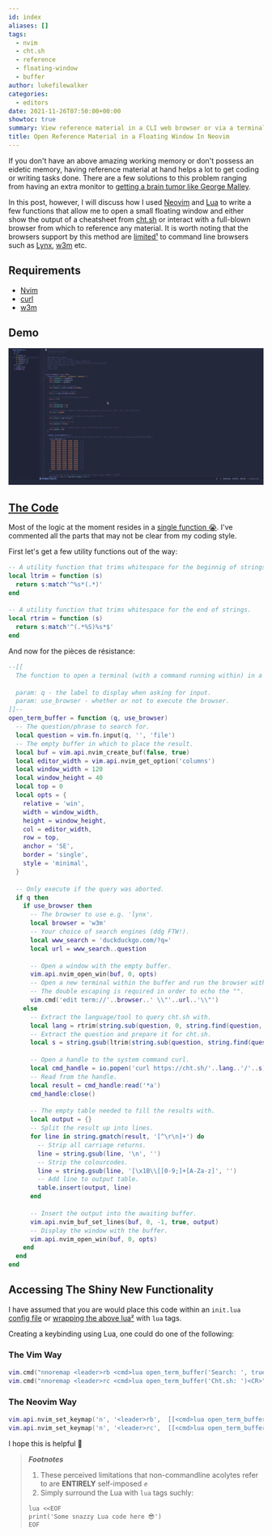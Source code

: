```yaml
---
id: index
aliases: []
tags:
  - nvim
  - cht.sh
  - reference
  - floating-window
  - buffer
author: lukefilewalker
categories:
  - editors
date: 2021-11-26T07:50:00+00:00
showtoc: true
summary: View reference material in a CLI web browser or via a terminal command in a floating window within Neovim.
title: Open Reference Material in a Floating Window In Neovim
---
```


If you don't have an above amazing working memory or don't possess an eidetic memory, having reference material at hand helps a lot to get coding or writing tasks done. There are a few solutions to this problem ranging from having an extra monitor to [getting a brain tumor like George Malley](https://www.imdb.com/title/tt0117333/).

In this post, however, I will discuss how I used [Neovim](https://neovim.io/) and [Lua](http://www.lua.org/) to write a few functions that allow me to open a small floating window and either show the output of a cheatsheet from [cht.sh](http://cht.sh/) or interact with a full-blown browser from which to reference any material. It is worth noting that the browsers support by this method are [limited¹](#_footnotes_) to command line browsers such as [Lynx](http://lynx.browser.org/), [w3m](http://w3m.sourceforge.net/) etc.

## Requirements

- [Nvim](https://neovim.io/)
- [curl](https://curl.se/)
- [w3m](http://w3m.sourceforge.net/)

## Demo

![Demo](open-referenc-material.gif "A demo of how to open reference material in a floating window in nvim")

## [The Code](https://lkml.org/lkml/2000/8/25/132)

Most of the logic at the moment resides in a [single function 😭](https://en.wikipedia.org/wiki/Single-responsibility_principle). I've commented all the parts that may not be clear from my coding style.

First let's get a few utility functions out of the way:

```lua
-- A utility function that trims whitespace for the beginnig of strings.
local ltrim = function (s)
  return s:match'^%s*(.*)'
end

-- A utility function that trims whitespace for the end of strings.
local rtrim = function (s)
  return s:match'^(.*%S)%s*$'
end
```

And now for the pièces de résistance:

```lua
--[[
  The function to open a terminal (with a command running within) in a floating window.

  param: q - the label to display when asking for input.
  param: use_browser - whether or not to execute the browser.
]]--
open_term_buffer = function (q, use_browser)
  -- The question/phrase to search for.
  local question = vim.fn.input(q, '', 'file')
  -- The empty buffer in which to place the result.
  local buf = vim.api.nvim_create_buf(false, true)
  local editor_width = vim.api.nvim_get_option('columns')
  local window_width = 120
  local window_height = 40
  local top = 0
  local opts = {
    relative = 'win',
    width = window_width,
    height = window_height,
    col = editor_width,
    row = top,
    anchor = 'SE',
    border = 'single',
    style = 'minimal',
  }

  -- Only execute if the query was aborted.
  if q then
    if use_browser then
      -- The browser to use e.g. 'lynx'.
      local browser = 'w3m'
      -- Your choice of search engines (ddg FTW!).
      local www_search = 'duckduckgo.com/?q='
      local url = www_search..question

      -- Open a window with the empty buffer.
      vim.api.nvim_open_win(buf, 0, opts)
      -- Open a new terminal within the buffer and run the browser with its params.
      -- The double escaping is required in order to echo the "".
      vim.cmd('edit term://'..browser..' \\"'..url..'\\"')
    else
      -- Extract the language/tool to query cht.sh with.
      local lang = rtrim(string.sub(question, 0, string.find(question, ' ')))
      -- Extract the question and prepare it for cht.sh.
      local s = string.gsub(ltrim(string.sub(question, string.find(question, ' '), -1)), '%s', '+')

      -- Open a handle to the system command curl.
      local cmd_handle = io.popen('curl https://cht.sh/'..lang..'/'..s)
      -- Read from the handle.
      local result = cmd_handle:read('*a')
      cmd_handle:close()

      -- The empty table needed to fill the results with.
      local output = {}
      -- Split the result up into lines.
      for line in string.gmatch(result, '[^\r\n]+') do
        -- Strip all carriage returns.
        line = string.gsub(line, '\n', '')
        -- Strip the colourcodes.
        line = string.gsub(line, '[\x1B\\[[0-9;]+[A-Za-z]', '')
        -- Add line to output table.
        table.insert(output, line)
      end

      -- Insert the output into the awaiting buffer.
      vim.api.nvim_buf_set_lines(buf, 0, -1, true, output)
      -- Display the window with the buffer.
      vim.api.nvim_open_win(buf, 0, opts)
    end
  end
end
```

## Accessing The Shiny New Functionality

I have assumed that you are would place this code within an `init.lua` [config file](https://github.com/nanotee/nvim-lua-guide#initlua) or [wrapping the above lua²](#_footnotes_) with `lua` tags.

Creating a keybinding using Lua, one could do one of the following:

### The Vim Way

```lua
vim.cmd("nnoremap <leader>rb <cmd>lua open_term_buffer('Search: ', true)<CR>")`
vim.cmd("nnoremap <leader>rc <cmd>lua open_term_buffer('Cht.sh: ')<CR>")`
```

### The Neovim Way

```lua
vim.api.nvim_set_keymap('n', '<leader>rb',  [[<cmd>lua open_term_buffer('Search: ', true)<CR>]], { noremap = true, silent = true })
vim.api.nvim_set_keymap('n', '<leader>rc',  [[<cmd>lua open_term_buffer('Cht.sh: ')<CR>]], { noremap = true, silent = true })
```

I hope this is helpful 🦾

> _**Footnotes**_
>
> 1. These perceived limitations that non-commandline acolytes refer to are **ENTIRELY** self-imposed ✊
> 2. Simply surround the Lua with `lua` tags suchly:
>
> ```vim
> lua <<EOF
> print('Some snazzy Lua code here 😎')
> EOF
> ```

